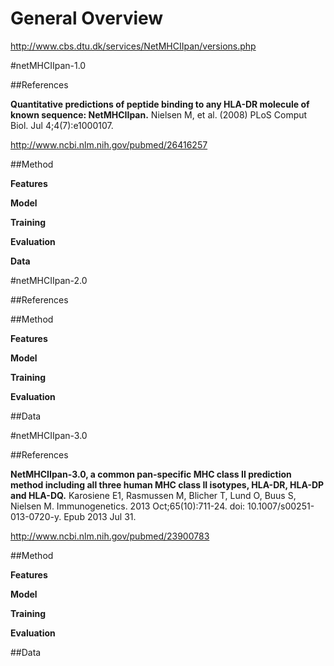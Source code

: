 # General Overview 

http://www.cbs.dtu.dk/services/NetMHCIIpan/versions.php

#netMHCIIpan-1.0

##References

**Quantitative predictions of peptide binding to any HLA-DR molecule of known sequence: NetMHCIIpan.**
Nielsen M, et al. (2008) PLoS Comput Biol. Jul 4;4(7):e1000107.

http://www.ncbi.nlm.nih.gov/pubmed/26416257

##Method 

**Features**

**Model**

**Training**

**Evaluation**

**Data**

#netMHCIIpan-2.0

##References

##Method 

**Features**

**Model**

**Training**

**Evaluation**

##Data

#netMHCIIpan-3.0

##References

**NetMHCIIpan-3.0, a common pan-specific MHC class II prediction method including all three human MHC class II isotypes, HLA-DR, HLA-DP and HLA-DQ.** Karosiene E1, Rasmussen M, Blicher T, Lund O, Buus S, Nielsen M. Immunogenetics. 2013 Oct;65(10):711-24. doi: 10.1007/s00251-013-0720-y. Epub 2013 Jul 31.

http://www.ncbi.nlm.nih.gov/pubmed/23900783

##Method 

**Features**

**Model**

**Training**

**Evaluation**

##Data
